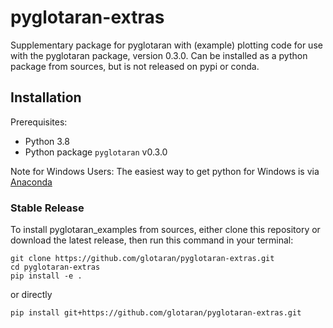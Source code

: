 # pyglotaran-extras

Supplementary package for pyglotaran with (example) plotting code for use with the pyglotaran package, version 0.3.0.
Can be installed as a python package from sources, but is not released on pypi or conda.

## Installation

Prerequisites:

- Python 3.8
- Python package `pyglotaran` v0.3.0

Note for Windows Users: The easiest way to get python for Windows is via [Anaconda](https://www.anaconda.com/)

### Stable Release

To install pyglotaran_examples from sources, either clone this repository or download the latest release, then run this command in your terminal:

```shell
git clone https://github.com/glotaran/pyglotaran-extras.git
cd pyglotaran-extras
pip install -e .
```

or directly

```shell
pip install git+https://github.com/glotaran/pyglotaran-extras.git
```
